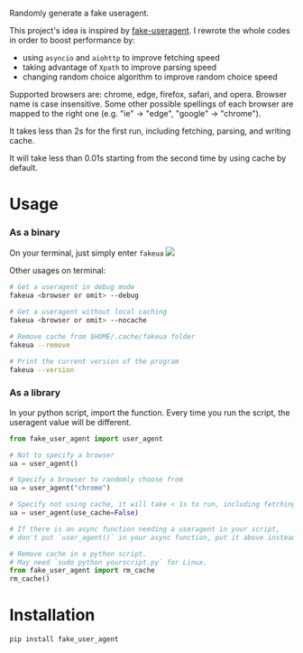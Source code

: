 Randomly generate a fake useragent.

This project's idea is inspired by [fake-useragent](https://github.com/hellysmile/fake-useragent). I rewrote the whole codes in order to boost performance by:
  - using `asyncio` and `aiohttp` to improve fetching speed
  - taking advantage of `Xpath` to improve parsing speed
  - changing random choice algorithm to improve random choice speed

Supported browsers are: chrome, edge, firefox, safari, and opera. Browser name is case insensitive. Some other possible spellings of each browser are mapped to the right one (e.g. "ie" -> "edge", "google" -> "chrome").

It takes less than 2s for the first run, including fetching, parsing, and writing cache. 

It will take less than 0.01s starting from the second time by using cache by default. 

# Usage
### As a binary
On your terminal, just simply enter `fakeua`
![](/screenshots/new.png)

Other usages on terminal:
```bash
# Get a useragent in debug mode
fakeua <browser or omit> --debug

# Get a useragent without local caching
fakeua <browser or omit> --nocache

# Remove cache from $HOME/.cache/fakeua folder
fakeua --remove  

# Print the current version of the program
fakeua --version
```

### As a library
In your python script, import the function. Every time you run the script, the useragent value will be different.
```python
from fake_user_agent import user_agent

# Not to specify a browser
ua = user_agent()

# Specify a browser to randomly choose from
ua = user_agent("chrome")

# Specify not using cache, it will take < 1s to run, including fetching and parsing.
ua = user_agent(use_cache=False)

# If there is an async function needing a useragent in your script,
# don't put `user_agent()` in your async function, put it above instead.

# Remove cache in a python script. 
# May need `sudo python yourscript.py` for Linux.
from fake_user_agent import rm_cache
rm_cache()  
```

# Installation
```python
pip install fake_user_agent
```
